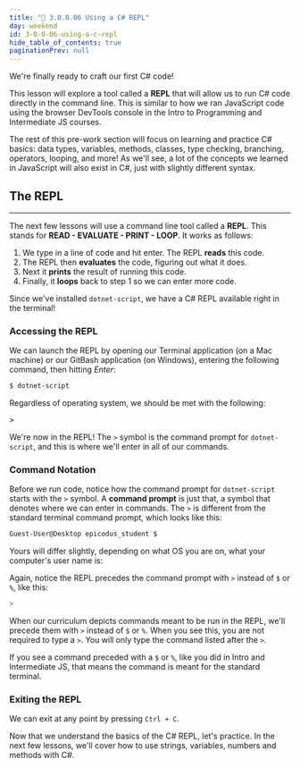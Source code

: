 ```yaml
---
title: "📓 3.0.0.06 Using a C# REPL"
day: weekend
id: 3-0-0-06-using-a-c-repl
hide_table_of_contents: true
paginationPrev: null
---
```


We're finally ready to craft our first C# code! 

This lesson will explore a tool called a **REPL** that will allow us to run C# code directly in the command line. This is similar to how we ran JavaScript code using the browser DevTools console in the Intro to Programming and Intermediate JS courses.

The rest of this pre-work section will focus on learning and practice C# basics: data types, variables, methods, classes, type checking, branching, operators, looping, and more! As we'll see, a lot of the concepts we learned in JavaScript will also exist in C#, just with slightly different syntax.

## The REPL
---

The next few lessons will use a command line tool called a **REPL**. This stands for **READ - EVALUATE - PRINT - LOOP**. It works as follows:

1. We type in a line of code and hit enter. The REPL **reads** this code.
2. The REPL then **evaluates** the code, figuring out what it does.
3. Next it **prints** the result of running this code.
4. Finally, it **loops** back to step 1 so we can enter more code.

Since we've installed `dotnet-script`, we have a C# REPL available right in the terminal!

### Accessing the REPL

We can launch the REPL by opening our Terminal application (on a Mac machine) or our GitBash application (on Windows), entering the following command, then hitting _Enter_:

```bash
$ dotnet-script
```

Regardless of operating system, we should be met with the following:

<pre>
>
</pre>

We're now in the REPL! The `>` symbol is the command prompt for `dotnet-script`, and this is where we'll enter in all of our commands.

### Command Notation

Before we run code, notice how the command prompt for `dotnet-script` starts with the `>` symbol. A **command prompt** is just that, a symbol that denotes where we can enter in commands. The `>` is different from the standard terminal command prompt, which looks like this:

```bash
Guest-User@Desktop epicodus_student $
```

Yours will differ slightly, depending on what OS you are on, what your computer's user name is:

Again, notice the REPL precedes the command prompt with `>` instead of `$` or `%`, like this:

```csharp
>
```

When our curriculum depicts commands meant to be run in the REPL, we'll precede them with `>` instead of `$` or `%`. When you see this, you are not required to type a `>`. You will only type the command listed after the `>`.

If you see a command preceded with a `$` or `%`, like you did in Intro and Intermediate JS, that means the command is meant for the standard terminal.

### Exiting the REPL

We can exit at any point by pressing `Ctrl + C`.

Now that we understand the basics of the C# REPL, let's practice. In the next few lessons, we'll cover how to use strings, variables, numbers and methods with C#.

